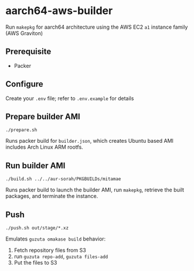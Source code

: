# aarch64-aws-builder

Run `makepkg` for aarch64 architecture using the AWS EC2 `a1` instance family (AWS Graviton)

## Prerequisite

- Packer

## Configure

Create your `.env` file; refer to `.env.example` for details

## Prepare builder AMI

```
./prepare.sh
```

Runs packer build for `builder.json`, which creates Ubuntu based AMI includes Arch Linux ARM rootfs.

## Run builder AMI

```
./build.sh ../../aur-sorah/PKGBUILDs/mitamae
```

Runs packer build to launch the builder AMI, run `makepkg`, retrieve the built packages, and terminate the instance.

## Push

```
./push.sh out/stage/*.xz
```

Emulates `guzuta omakase build` behavior:

1. Fetch repository files from S3
2. run `guzuta repo-add`, `guzuta files-add`
3. Put the files to S3
